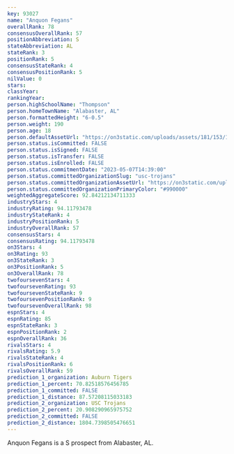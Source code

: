 ```yaml
---
key: 93027
name: "Anquon Fegans"
overallRank: 78
consensusOverallRank: 57
positionAbbreviation: S
stateAbbreviation: AL
stateRank: 3
positionRank: 5
consensusStateRank: 4
consensusPositionRank: 5
nilValue: 0
stars: 
classYear: 
rankingYear: 
person.highSchoolName: "Thompson"
person.homeTownName: "Alabaster, AL"
person.formattedHeight: "6-0.5"
person.weight: 190
person.age: 18
person.defaultAssetUrl: "https://on3static.com/uploads/assets/181/153/153181.jpg"
person.status.isCommitted: FALSE
person.status.isSigned: FALSE
person.status.isTransfer: FALSE
person.status.isEnrolled: FALSE
person.status.commitmentDate: "2023-05-07T14:39:00"
person.status.committedOrganizationSlug: "usc-trojans"
person.status.committedOrganizationAssetUrl: "https://on3static.com/uploads/assets/712/214/214712.svg"
person.status.committedOrganizationPrimaryColor: "#990000"
weightedAggregateScore: 92.84212134711333
industryStars: 4
industryRating: 94.11793478
industryStateRank: 4
industryPositionRank: 5
industryOverallRank: 57
consensusStars: 4
consensusRating: 94.11793478
on3Stars: 4
on3Rating: 93
on3StateRank: 3
on3PositionRank: 5
on3OverallRank: 78
twofoursevenStars: 4
twofoursevenRating: 93
twofoursevenStateRank: 9
twofoursevenPositionRank: 9
twofoursevenOverallRank: 98
espnStars: 4
espnRating: 85
espnStateRank: 3
espnPositionRank: 2
espnOverallRank: 36
rivalsStars: 4
rivalsRating: 5.9
rivalsStateRank: 4
rivalsPositionRank: 6
rivalsOverallRank: 59
prediction_1_organization: Auburn Tigers
prediction_1_percent: 70.82518576456785
prediction_1_committed: FALSE
prediction_1_distance: 87.57208115033183
prediction_2_organization: USC Trojans
prediction_2_percent: 20.908290965975752
prediction_2_committed: FALSE
prediction_2_distance: 1804.7398505476651
---
```

Anquon Fegans is a S prospect from Alabaster, AL.